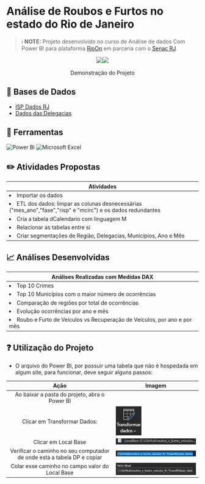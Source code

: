 # Análise de Roubos e Furtos no estado do Rio de Janeiro

> ℹ️ **NOTE:** Projeto desenvolvido no curso de Análise de dados Com Power BI para plataforma [RioOn](https://rioon.rio.br/) em parceria com o [Senac RJ](https://www.rj.senac.br/).

<div align="center">
  <img width = "50%" src="./imagens/GIF Página 1.gif"><img width = "50%" src="./imagens/GIF Página 2.gif">
</div>
<p align="center">
    Demonstração do Projeto
</p>

## 📂 Bases de Dados

- [ISP Dados RJ](https://www.ispdados.rj.gov.br/Arquivos/BaseDPEvolucaoMensalCisp.csv)
- [Dados das Delegacias](https://github.com/vivianebatista92/roubos_e_furtos_veiculos_RJ_PowerBI/blob/main/base_dados/DP.csv)

## 🔧 Ferramentas

![Power Bi](https://img.shields.io/badge/power_bi-F2C811?style=for-the-badge&logo=powerbi&logoColor=black) ![Microsoft Excel](https://img.shields.io/badge/Microsoft_Excel-217346?style=for-the-badge&logo=microsoft-excel&logoColor=white)

## ✏️ Atividades Propostas

|   **Atividades** |
| ------------------------------------------------------------------------------------------------------------------------------------------------------------------------------------------------------------------------------------------------------------------------------ |
| <li> Importar os dados </li> |
 | <li> ETL dos dados: limpar as colunas desnecessárias ("mes_ano","fase","risp" e "mcirc") e os dados redundantes </li>|
 | <li> Cria a tabela dCalendario com linguagem M </li>|
 | <li> Relacionar as tabelas entre si </li>|
 | <li> Criar segmentações de Região, Delegacias, Municípios, Ano e Mês </li>|

 ## 📈 Análises Desenvolvidas

|   **Análises Realizadas com Medidas DAX** |
| ------------------------------------------------------------------------------------------------------------------------------------------------------------------------------------------------------------------------------------------------------------------------------ |
| <li> Top 10 Crimes </li> |
 | <li> Top 10 Municípios com o maior número de ocorrências </li>|
 | <li> Comparação de regiões por total de ocorrências </li>|
 | <li> Evolução ocorrências por ano e mês </li>|
 | <li> Roubo e Furto de Veículos vs Recuperação de Veículos, por ano e por mês </li>|

 ## ❓ Utilização do Projeto

- O arquivo do Power BI, por possuir uma tabela que não é hospedada em algum site, para funcionar, deve seguir alguns passos:

|   Ação   | Imagem                                                                                                                                                                                                                                                                         |
| :------: | ------------------------------------------------------------------------------------------------------------------------------------------------------------------------------------------------------------------------------------------------------------------------------ |
|  Ao baixar a pasta do projeto, abra o Power BI    |
|  Clicar em Transformar Dados:  | <img src="./imagens/instruções/transformar_dados.png"> |
| Clicar em Local Base | <img src="./imagens/instruções/local_base_parametro.png">|
| Verificar o caminho no seu computador de onde está a tabela DP e copiar | <img src="./imagens/instruções/caminho.png"> |
| Colar esse caminho no campo valor do Local Base | <img src="./imagens/instruções/local_base_valor.png"> |



